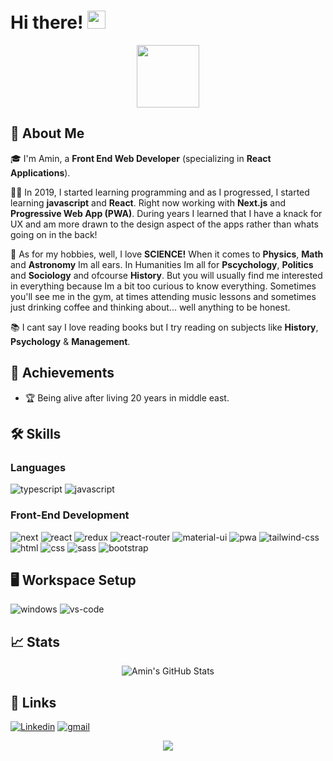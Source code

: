 # Hi there! <img src="https://media.giphy.com/media/hvRJCLFzcasrR4ia7z/giphy.gif" width="29px" height="29px">

<div id="header" align="center">
  <img src="https://media.giphy.com/media/M9gbBd9nbDrOTu1Mqx/giphy.gif" width="100"/>
</div>

## 🚀 About Me

🎓 I'm Amin, a **Front End Web Developer** (specializing in **React Applications**).

👨‍💻 In 2019, I started learning programming and as I progressed, I started learning **javascript** and **React**. Right now working with **Next.js** and **Progressive Web App (PWA)**. During years I learned that I have a knack for UX and am more drawn to the design aspect of the apps rather than whats going on in the back!

🎸 As for my hobbies, well, I love **SCIENCE!** When it comes to **Physics**, **Math** and **Astronomy** Im all ears. In Humanities Im all for **Pscychology**, **Politics** and **Sociology** and ofcourse **History**. But you will usually find me interested in everything because Im a bit too curious to know everything. Sometimes you'll see me in the gym, at times attending music lessons and sometimes just drinking coffee and thinking about... well anything to be honest.

📚 I cant say I love reading books but I try reading on subjects like **History**, **Psychology** & **Management**.

## 🏅 Achievements

-   🏆 Being alive after living 20 years in middle east.

## 🛠️ Skills

### Languages

![typescript](https://img.shields.io/badge/TypeScript-3178C6?style=for-the-badge&logo=typescript&logoColor=white)
![javascript](https://img.shields.io/badge/JavaScript-323330?style=for-the-badge&logo=javascript&logoColor=F7DF1E)

### Front-End Development

![next](https://img.shields.io/badge/Next-000000?style=for-the-badge&logo=nextdotjs&logoColor=FFFFFF)
![react](https://img.shields.io/badge/React-20232A?style=for-the-badge&logo=react&logoColor=61DAFB)
![redux](https://img.shields.io/badge/Redux-593D88?style=for-the-badge&logo=redux&logoColor=white)
![react-router](https://img.shields.io/badge/React_Router-CA4245?style=for-the-badge&logo=react-router&logoColor=white)
![material-ui](https://img.shields.io/badge/Material_UI-0081CB?style=for-the-badge&logo=mui&logoColor=white)
![pwa](https://img.shields.io/badge/Progressive_Web_App-4285F4?style=for-the-badge&logo=googlechrome&logoColor=white)
![tailwind-css](https://img.shields.io/badge/tailwind_css-06B6D4?style=for-the-badge&logo=tailwind-css&logoColor=white)
![html](https://img.shields.io/badge/HTML5-E34F26?style=for-the-badge&logo=html5&logoColor=white)
![css](https://img.shields.io/badge/CSS3-1572B6?style=for-the-badge&logo=css3&logoColor=white)
![sass](https://img.shields.io/badge/SASS-CC6699?style=for-the-badge&logo=sass&logoColor=white)
![bootstrap](https://img.shields.io/badge/Bootstrap-563D7C?style=for-the-badge&logo=bootstrap&logoColor=white)

## 🖥️ Workspace Setup

![windows](https://img.shields.io/badge/Windows_10-0078D6?style=for-the-badge&logo=windows&logoColor=white)
![vs-code](https://img.shields.io/badge/VS_Code-007ACC?style=for-the-badge&logo=Visual-Studio-Code&logoColor=white)

## 📈 Stats

<div align="center">
    <img src="https://github-readme-stats.vercel.app/api?username=aminDaryan&show_icons=true&hide_border=true" alt="Amin's GitHub Stats">
</div>

## 🔗 Links

[![Linkedin](https://img.shields.io/badge/linkedin-%230077B5.svg?style=for-the-badge&logo=linkedin&logoColor=white)](https://www.linkedin.com/in/amin-daryan/?lipi=urn%3Ali%3Apage%3Anotifications_index_index%3B845a4727-e5ad-4621-b9ab-26dea005fef5)
[![gmail](https://img.shields.io/badge/Gmail-D14836?style=for-the-badge&logo=Gmail&logoColor=white)](mailto:https://github.com/aminDaryan)

<!--END_SECTION:waka-->

<p align="center">
  <img src="https://capsule-render.vercel.app/api?type=waving&color=gradient&height=60&section=footer"/>
</p>
